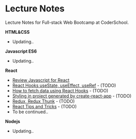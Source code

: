 # Lecture Notes

Lecture Notes for Full-stack Web Bootcamp at CoderSchool.

**HTML&CSS**
* Updating..

**Javascript ES6**
* Updating..

**React**
* [Review Javascript for React](./React/javascript_for_react.md)
* [React Hooks useState, useEffect, useRef](./React/react_hooks_basic.md) - (TODO)
* [How to fetch data using React Hooks](./React/fetch_data_with_hooks.md) - (TODO)
* [Styling in project generated by create-react-app](./React/styling_in_create_react_app.md) - (TODO)
* [Redux, Redux Thunk](./React/redux_redux_thunk.md) - (TODO)
* [React Tips and Tricks](./React/react_tips_and_tricks.md) - (TODO)
* To be continued..

**Nodejs**
* Updating..
